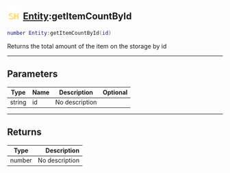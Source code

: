 ## <img src="../../.gitbook/assets/shared.png" width="32" height="32" /> [Entity](../entity/README.md):getItemCountById

```lua
number Entity:getItemCountById(id)
```

Returns the total amount of the item on the storage by id

-----------------
## Parameters

| Type   | Name | Description | Optional |
| ------ | ---- | ----------- | -------: |
| string | id | No description |  |

-----------------
## Returns

| Type   | Description |
| ------ | ----------: |
| number | No description |

